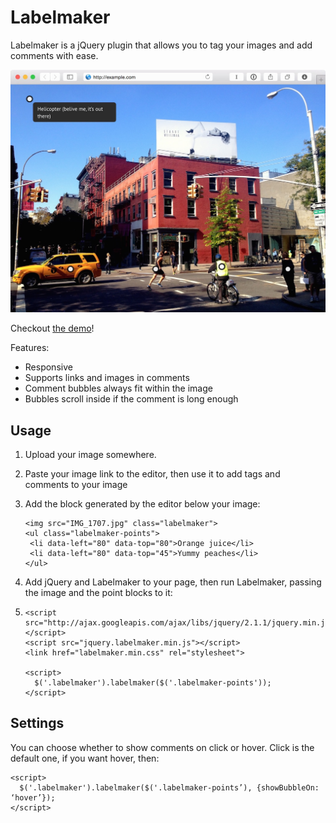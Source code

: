 # Labelmaker
Labelmaker  is a jQuery plugin that allows you to tag your images and add comments with ease.

![labelmaker](demo/labelmaker.jpg)

Checkout [the demo](/)!

Features:
* Responsive
* Supports links and images in comments
* Comment bubbles always fit within the image
* Bubbles scroll inside if the comment is long enough 

## Usage
1. Upload your image somewhere.
2. Paste your image link to the editor, then use it to add tags and comments to your image
3. Add the block generated by the editor below your image:

    ```
   <img src="IMG_1707.jpg" class="labelmaker">
   <ul class="labelmaker-points">
     <li data-left="80" data-top="80">Orange juice</li>
     <li data-left="80" data-top="45">Yummy peaches</li>
   </ul>
   ```
4. Add jQuery and Labelmaker to your page, then run Labelmaker, passing the image and the point blocks to it:
5. 
    ```
    <script src="http://ajax.googleapis.com/ajax/libs/jquery/2.1.1/jquery.min.js"></script>
    <script src="jquery.labelmaker.min.js"></script>
    <link href="labelmaker.min.css" rel="stylesheet">

    <script>
      $('.labelmaker').labelmaker($('.labelmaker-points'));
    </script>
    ```

## Settings
You can choose whether to show comments on click or hover. Click is the default one, if you want hover, then:
```
<script>
  $('.labelmaker').labelmaker($('.labelmaker-points’), {showBubbleOn: ‘hover’});
</script>
```
